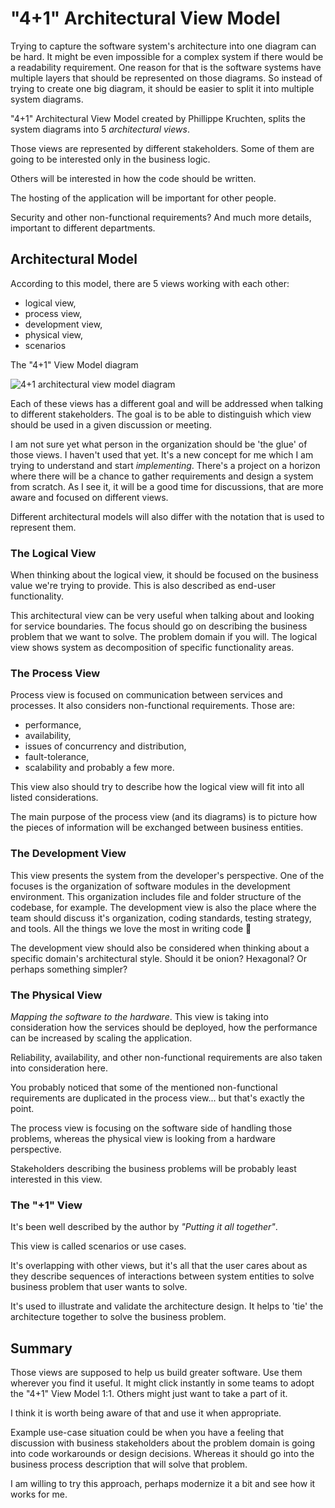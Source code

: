 "4+1" Architectural View Model
===============================

Trying to capture the software system's architecture into one diagram can be hard. It might be even impossible for a complex system if there would be a readability requirement.
One reason for that is the software systems have multiple layers that should be represented on those diagrams. So instead of trying to create one big diagram, it should be easier to split it into multiple system diagrams.

"4+1" Architectural View Model created by Phillippe Kruchten, splits the system diagrams into 5 *architectural views*.

Those views are represented by different stakeholders.
Some of them are going to be interested only in the business logic.

Others will be interested in how the code should be written.

The hosting of the application will be important for other people.

Security and other non-functional requirements?
And much more details, important to different departments.

## Architectural Model
According to this model, there are 5 views working with each other:
- logical view,
- process view,
- development view,
- physical view,
- scenarios

The "4+1" View Model diagram

![4+1 architectural view model diagram](https://lukaszcoding.com/wp-content/uploads/2020/05/41-architectural-view-model-diagram.png)

Each of these views has a different goal and will be addressed when talking to different stakeholders. The goal is to be able to distinguish which view should be used in a given discussion or meeting. 

I am not sure yet what person in the organization should be 'the glue' of those views. I haven't used that yet. It's a new concept for me which I am trying to understand and start *implementing*. There's a project on a horizon where there will be a chance to gather requirements and design a system from scratch. As I see it, it will be a good time for discussions, that are more aware and focused on different views. 

Different architectural models will also differ with the notation that is used to represent them.

### The Logical View
When thinking about the logical view, it should be focused on the business value we're trying to provide. This is also described as end-user functionality.

This architectural view can be very useful when talking about and looking for service boundaries. The focus should go on describing the business problem that we want to solve. The problem domain if you will. The logical view shows system as decomposition of specific functionality areas.

### The Process View
Process view is focused on communication between services and processes. It also considers non-functional requirements. Those are:
 - performance,
 - availability,
 - issues of concurrency and distribution,
 - fault-tolerance,
 - scalability
and probably a few more.

This view also should try to describe how the logical view will fit into all listed considerations.

The main purpose of the process view (and its diagrams) is to picture how the pieces of information will be exchanged between business entities.


### The Development View
This view presents the system from the developer's perspective. One of the focuses is the organization of software modules in the development environment. This organization includes file and folder structure of the codebase, for example. The development view is also the place where the team should discuss it's organization, coding standards, testing strategy, and tools. All the things we love the most in writing code 🤗

The development view should also be considered when thinking about a specific domain's architectural style.
Should it be onion? Hexagonal? Or perhaps something simpler?

### The Physical View
*Mapping the software to the hardware*. This view is taking into consideration how the services should be deployed, how the performance can be increased by scaling the application.

Reliability, availability, and other non-functional requirements are also taken into consideration here.

You probably noticed that some of the mentioned non-functional requirements are duplicated in the process view... but that's exactly the point.

The process view is focusing on the software side of handling those problems, whereas the physical view is looking from a hardware perspective.

Stakeholders describing the business problems will be probably least interested in this view.

### The "+1" View
It's been well described by the author by *"Putting it all together"*.

This view is called scenarios or use cases.

It's overlapping with other views, but it's all that the user cares about as they describe sequences of interactions between system entities to solve business problem that user wants to solve.

It's used to illustrate and validate the architecture design. It helps to 'tie' the architecture together to solve the business problem.

## Summary
Those views are supposed to help us build greater software. Use them wherever you find it useful. It might click instantly in some teams to adopt the "4+1" View Model 1:1. Others might just want to take a part of it.

I think it is worth being aware of that and use it when appropriate.

Example use-case situation could be when you have a feeling that discussion with business stakeholders about the problem domain is going into code workarounds or design decisions. Whereas it should go into the business process description that will solve that problem.

I am willing to try this approach, perhaps modernize it a bit and see how it works for me.